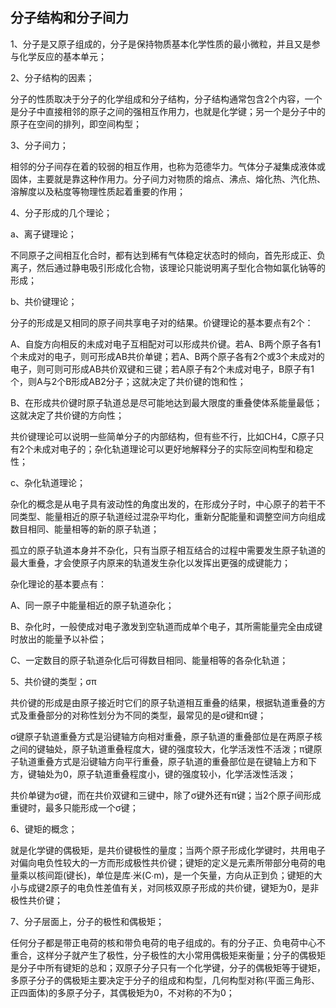 ## 分子结构和分子间力
1、分子是又原子组成的，分子是保持物质基本化学性质的最小微粒，并且又是参与化学反应的基本单元；

2、分子结构的因素；

分子的性质取决于分子的化学组成和分子结构，分子结构通常包含2个内容，一个是分子中直接相邻的原子之间的强相互作用力，也就是化学键；另一个是分子中的原子在空间的排列，即空间构型；

3、分子间力；

相邻的分子间存在着的较弱的相互作用，也称为范德华力。气体分子凝集成液体或固体，主要就是靠这种作用力。分子间力对物质的熔点、沸点、熔化热、汽化热、溶解度以及粘度等物理性质起着重要的作用；

4、分子形成的几个理论；

a、离子键理论；

不同原子之间相互化合时，都有达到稀有气体稳定状态时的倾向，首先形成正、负离子，然后通过静电吸引形成化合物，该理论只能说明离子型化合物如氯化钠等的形成；

b、共价键理论；

分子的形成是又相同的原子间共享电子对的结果。价键理论的基本要点有2个：

A、自旋方向相反的未成对电子互相配对可以形成共价键。若A、B两个原子各有1个未成对的电子，则可形成AB共价单键；若A、B两个原子各有2个或3个未成对的电子，则可则可形成AB共价双键和三键；若A原子有2个未成对电子，B原子有1个，则A与2个B形成AB2分子；这就决定了共价键的饱和性；

B、在形成共价键时原子轨道总是尽可能地达到最大限度的重叠使体系能量最低；这就决定了共价键的方向性；

共价键理论可以说明一些简单分子的内部结构，但有些不行，比如CH4，C原子只有2个未成对电子的；杂化轨道理论可以更好地解释分子的实际空间构型和稳定性；

c、杂化轨道理论；

杂化的概念是从电子具有波动性的角度出发的，在形成分子时，中心原子的若干不同类型、能量相近的原子轨道经过混杂平均化，重新分配能量和调整空间方向组成数目相同、能量相等的新的原子轨道；

孤立的原子轨道本身并不杂化，只有当原子相互结合的过程中需要发生原子轨道的最大重叠，才会使原子内原来的轨道发生杂化以发挥出更强的成键能力；

杂化理论的基本要点有：

A、同一原子中能量相近的原子轨道杂化；

B、杂化时，一般使成对电子激发到空轨道而成单个电子，其所需能量完全由成键时放出的能量予以补偿；

C、一定数目的原子轨道杂化后可得数目相同、能量相等的各杂化轨道；

5、共价键的类型；σπ

共价键的形成是由原子接近时它们的原子轨道相互重叠的结果，根据轨道重叠的方式及重叠部分的对称性划分为不同的类型，最常见的是σ键和π键；

σ键原子轨道重叠方式是沿键轴方向相对重叠，原子轨道的重叠部位是在两原子核之间的键轴处，原子轨道重叠程度大，键的强度较大，化学活泼性不活泼；π键原子轨道重叠方式是沿键轴方向平行重叠，原子轨道的重叠部位是在键轴上方和下方，键轴处为0，原子轨道重叠程度小，键的强度较小，化学活泼性活泼；

共价单键为σ键，而在共价双键和三键中，除了σ键外还有π键；当2个原子间形成重键时，最多只能形成一个σ键；

6、键矩的概念；

就是化学键的偶极矩，是共价键极性的量度；当两个原子形成化学键时，共用电子对偏向电负性较大的一方而形成极性共价键；键矩的定义是元素所带部分电荷的电量乘以核间距(键长)，单位是库∙米(C∙m)，是一个矢量，方向从正到负；键矩的大小与成键2原子的电负性差值有关，对同核双原子形成的共价键，键矩为0，是非极性共价键；

7、分子层面上，分子的极性和偶极矩；

任何分子都是带正电荷的核和带负电荷的电子组成的。有的分子正、负电荷中心不重合，这样分子就产生了极性，分子极性的大小常用偶极矩来衡量；分子的偶极矩是分子中所有键矩的总和；双原子分子只有一个化学键，分子的偶极矩等于键矩，多原子分子的偶极矩主要决定于分子的组成和构型，几何构型对称(平面三角形、正四面体)的多原子分子，其偶极矩为0，不对称的不为0；
